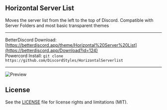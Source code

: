 ## Horizontal Server List
Moves the server list from the left to the top of Discord. Compatible with Server Folders and most basic transparent themes

- - -
BetterDiscord Download: [https://betterdiscord.app/theme/Horizontal%20Server%20List](https://betterdiscord.app/Download?id=124)  
Powercord Install: `git clone https://github.com/DiscordStyles/HorizontalServerlist`
- - -

![Preview](https://i.imgur.com/yVDtwvF.png)  

## License

See the [LICENSE](https://github.com/DiscordStyles/HorizontalServerList/blob/master/LICENSE.md) file for license rights and limitations (MIT).

